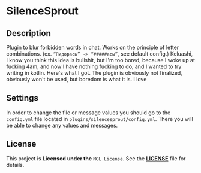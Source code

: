 # SilenceSprout

## Description
Plugin to blur forbidden words in chat.
Works on the principle of letter combinations.
(ex. ```“Пидорасы” -> “#####асы”```, see default config.)
Keluashi, I know you think this idea is bullshit, but I'm too bored, because
I woke up at fucking 4am, and now I have nothing fucking to do,
and I wanted to try writing in kotlin. Here's what I got.
The plugin is obviously not finalized,
obviously won't be used,
but boredom is what it is. I love

## Settings
In order to change the file or message values you should go to the `config.yml` file located in `plugins/silencesprout/config.yml`.
There you will be able to change any values and messages.

## License
This project is **Licensed under the** `MGL License`. See the [**LICENSE**](LICENSE) file for details.